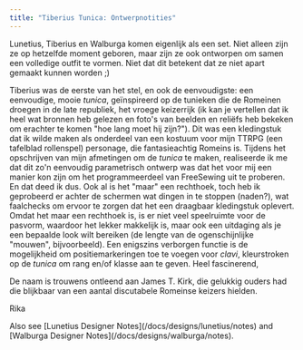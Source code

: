 ```yaml
---
title: "Tiberius Tunica: Ontwerpnotities"
---
```


<Note compact>Lunetius, Tiberius en Walburga komen eigenlijk als een set. Niet alleen zijn ze op hetzelfde moment geboren, maar zijn ze ook ontworpen om samen een volledige outfit te vormen. Niet dat dit betekent dat ze niet apart gemaakt kunnen worden ;)</Note>

Tiberius was de eerste van het stel, en ook de eenvoudigste: een eenvoudige, mooie *tunica*, geïnspireerd op de tunieken die de Romeinen droegen in de late republiek, het vroege keizerrijk (ik kan je vertellen dat ik heel wat bronnen heb gelezen en foto's van beelden en reliëfs heb bekeken om erachter te komen "hoe lang moet hij zijn?"). Dit was een kledingstuk dat ik wilde maken als onderdeel van een kostuum voor mijn TTRPG (een tafelblad rollenspel) personage, die fantasieachtig Romeins is. Tijdens het opschrijven van mijn afmetingen om de *tunica* te maken, realiseerde ik me dat dit zo'n eenvoudig parametrisch ontwerp was dat het voor mij een manier kon zijn om het programmeerdeel van FreeSewing uit te proberen. En dat deed ik dus. Ook al is het "maar" een rechthoek, toch heb ik geprobeerd er achter de schermen wat dingen in te stoppen (naden?), wat faalchecks om ervoor te zorgen dat het een draagbaar kledingstuk oplevert. Omdat het maar een rechthoek is, is er niet veel speelruimte voor de pasvorm, waardoor het lekker makkelijk is, maar ook een uitdaging als je een bepaalde look wilt bereiken (de lengte van de ogenschijnlijke "mouwen", bijvoorbeeld). Een enigszins verborgen functie is de mogelijkheid om positiemarkeringen toe te voegen voor *clavi*, kleurstroken op de *tunica* om rang en/of klasse aan te geven. Heel fascinerend,

De naam is trouwens ontleend aan James T. Kirk, die gelukkig ouders had die blijkbaar van een aantal discutabele Romeinse keizers hielden.

Rika

<Related compact>Also see \[Lunetius Designer Notes\](/docs/designs/lunetius/notes) and \[Walburga Designer Notes\](/docs/designs/walburga/notes).</Related>
